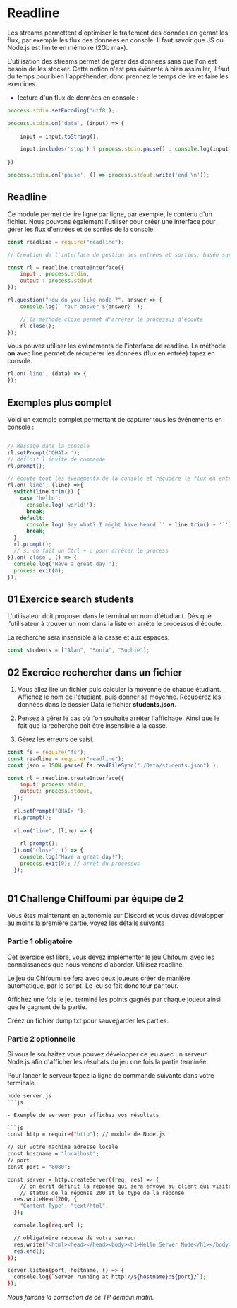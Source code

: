 # Readline

Les streams permettent d'optimiser le traitement des données en gérant les flux, par exemple les flux des données en console. Il faut savoir que JS ou Node.js est limité en mémoire (2Gb max). 

L'utilisation des streams permet de gérer des données sans que l'on est besoin de les stocker. Cette notion n'est pas évidente à bien assimiler, il faut du temps pour bien l'appréhender, donc prennez le temps de lire et faire les exercices.

- lecture d'un flux de données en console :

```js
process.stdin.setEncoding('utf8');

process.stdin.on('data', (input) => {
    
    input = input.toString();

    input.includes('stop') ? process.stdin.pause() : console.log(input);
    
})

process.stdin.on('pause', () => process.stdout.write('end \n'));
```

## Readline

Ce module permet de lire ligne par ligne, par exemple, le contenu d'un fichier. Nous pouvons également l'utiliser pour créer une interface pour gérer les flux d'entrées et de sorties de la console.

```js
const readline = require("readline");

// Création de l'interface de gestion des entrées et sorties, basée sur input et ouput de la console

const rl = readline.createInterface({
    input : process.stdin,
    output : process.stdout
});

rl.question("How do you like node ?", answer => {
    console.log(` Your answer ${answer} `);

    // la méthode close permet d'arrêter le processus d'écoute 
    rl.close();
});

```

Vous pouvez utiliser les événements de l'interface de readline. La méthode **on** avec line permet de récupérer les données (flux en entrée) tapez en console.

```js
rl.on('line', (data) => {
});

```

## Exemples plus complet

Voici un exemple complet permettant de capturer tous les événements en console :

```js

// Message dans la console
rl.setPrompt('OHAI> ');
// définit l'invite de commande
rl.prompt();

// écoute tout les événements de la console et récupère le flux en entrée
rl.on('line', (line) =>{
  switch(line.trim()) {
    case 'hello':
      console.log('world!');
      break;
    default:
      console.log('Say what? I might have heard `' + line.trim() + '`');
      break;
  }
  rl.prompt();
  // si on fait un Ctrl + c pour arrêter le process
}).on('close', () => {
  console.log('Have a great day!');
  process.exit(0);
});

```

## 01 Exercice search students

L'utilisateur doit proposer dans le terminal un nom d'étudiant. Dès que l'utilisateur à trouver un nom dans la liste on arrête le processus d'écoute.

La recherche sera insensible à la casse et aux espaces.

```js
const students = ["Alan", "Sonia", "Sophie"];
```

## 02 Exercice rechercher dans un fichier

1. Vous allez lire un fichier puis calculer la moyenne de chaque étudiant. Affichez le nom de l'étudiant, puis donner sa moyenne. Récupérez les données dans le dossier Data le fichier **students.json**.

2. Pensez à gérer le cas où l'on souhaite arrêter l'affichage. Ainsi que le fait que la recherche doit être insensible à la casse. 

3. Gérez les erreurs de saisi.

```js
const fs = require("fs");
const readline = require("readline");
const json = JSON.parse( fs.readFileSync("./Data/students.json") );

const rl = readline.createInterface({
    input: process.stdin,
    output: process.stdout,
  });
  
  rl.setPrompt("OHAI> ");
  rl.prompt();
  
  rl.on("line", (line) => {
   
    rl.prompt();
  }).on("close", () => {
    console.log("Have a great day!");
    process.exit(0); // arrêt du processus
  });
  
```

## 01 Challenge Chiffoumi par équipe de 2

Vous êtes maintenant en autonomie sur Discord et vous devez développer au moins la première partie, voyez les détails suivants 

### Partie 1 obligatoire

Cet exercice est libre, vous devez implémenter le jeu Chifoumi avec les connaissances que nous venons d'aborder. Utilisez readline.

Le jeu du Chifoumi se fera avec deux joueurs créer de manière automatique, par le script. Le jeu se fait donc tour par tour.

Affichez une fois le jeu terminé les points gagnés par chaque joueur ainsi que le gagnant de la partie. 

Créez un fichier dump.txt pour sauvegarder les parties.

### Partie 2 optionnelle 

Si vous le souhaitez vous pouvez développer ce jeu avec un serveur Node.js afin d'afficher les résultats du jeu une fois la partie terminée. 

Pour lancer le serveur tapez la ligne de commande suivante dans votre terminale :


```bash
node server.js
```js

- Exemple de serveur pour affichez vos résultats

```js
const http = require("http"); // module de Node.js

// sur votre machine adresse locale
const hostname = "localhost";
// port
const port = "8080";

const server = http.createServer((req, res) => {
    // on écrit définit la réponse qui sera envoyé au client qui visitera la page Web
    // status de la réponse 200 et le type de la réponse
  res.writeHead(200, {
    "Content-Type": "text/html",
  });

  console.log(req.url );

  // obligatoire réponse de votre serveur
  res.write("<html><head></head><body><h1>Hello Server Node</h1></body></html>"); // méthode write et end
  res.end();
});

server.listen(port, hostname, () => {
  console.log(`Server running at http://${hostname}:${port}/`);
});

```


*Nous fairons la correction de ce TP demain matin.*
